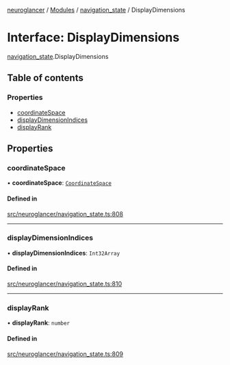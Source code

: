 [neuroglancer](../README.md) / [Modules](../modules.md) / [navigation\_state](../modules/navigation_state.md) / DisplayDimensions

# Interface: DisplayDimensions

[navigation_state](../modules/navigation_state.md).DisplayDimensions

## Table of contents

### Properties

- [coordinateSpace](navigation_state.DisplayDimensions.md#coordinatespace)
- [displayDimensionIndices](navigation_state.DisplayDimensions.md#displaydimensionindices)
- [displayRank](navigation_state.DisplayDimensions.md#displayrank)

## Properties

### coordinateSpace

• **coordinateSpace**: [`CoordinateSpace`](coordinate_transform.CoordinateSpace.md)

#### Defined in

[src/neuroglancer/navigation_state.ts:808](https://github.com/ActiveBrainAtlas2/neuroglancer/blob/958d23e0/src/neuroglancer/navigation_state.ts#L808)

___

### displayDimensionIndices

• **displayDimensionIndices**: `Int32Array`

#### Defined in

[src/neuroglancer/navigation_state.ts:810](https://github.com/ActiveBrainAtlas2/neuroglancer/blob/958d23e0/src/neuroglancer/navigation_state.ts#L810)

___

### displayRank

• **displayRank**: `number`

#### Defined in

[src/neuroglancer/navigation_state.ts:809](https://github.com/ActiveBrainAtlas2/neuroglancer/blob/958d23e0/src/neuroglancer/navigation_state.ts#L809)
